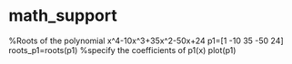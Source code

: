 # math_support
%Roots of the polynomial x^4-10x^3+35x^2-50x+24
p1=[1 -10 35 -50 24]
roots_p1=roots(p1) %specify the coefficients of p1(x)
plot(p1)
